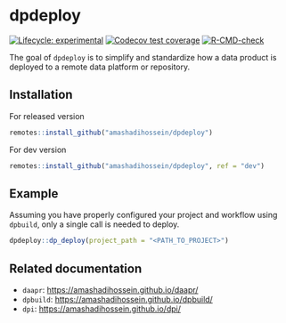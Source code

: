 
<!-- README.md is generated from README.Rmd. Please edit that file -->

# dpdeploy

<!-- badges: start -->

[![Lifecycle:
experimental](https://img.shields.io/badge/lifecycle-experimental-orange.svg)](https://lifecycle.r-lib.org/articles/stages.html#experimental)
[![Codecov test
coverage](https://codecov.io/gh/amashadihossein/dpdeploy/branch/main/graph/badge.svg)](https://app.codecov.io/gh/amashadihossein/dpdeploy?branch=main)
[![R-CMD-check](https://github.com/amashadihossein/dpdeploy/workflows/R-CMD-check/badge.svg)](https://github.com/amashadihossein/dpdeploy/actions)
<!-- badges: end -->

The goal of `dpdeploy` is to simplify and standardize how a data product
is deployed to a remote data platform or repository.

## Installation

For released version

``` r
remotes::install_github("amashadihossein/dpdeploy")
```

For dev version

``` r
remotes::install_github("amashadihossein/dpdeploy", ref = "dev")
```

## Example

Assuming you have properly configured your project and workflow using
`dpbuild`, only a single call is needed to deploy.

``` r
dpdeploy::dp_deploy(project_path = "<PATH_TO_PROJECT>")
```

## Related documentation

- `daapr`: <https://amashadihossein.github.io/daapr/>
- `dpbuild`: <https://amashadihossein.github.io/dpbuild/>
- `dpi`: <https://amashadihossein.github.io/dpi/>
